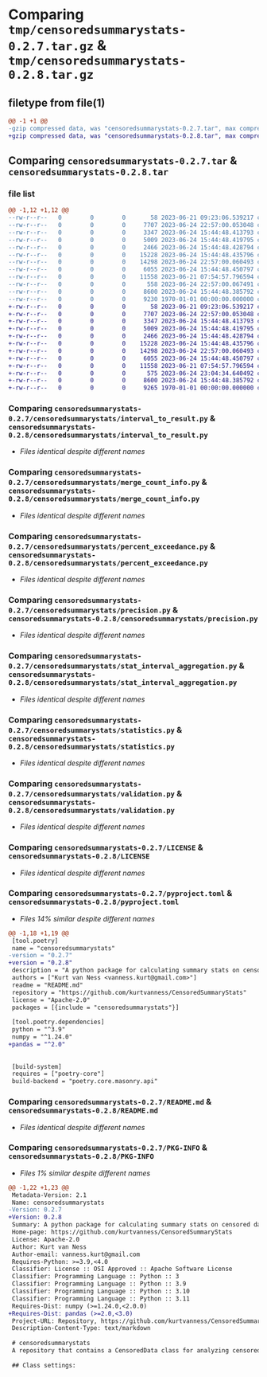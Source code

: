 # Comparing `tmp/censoredsummarystats-0.2.7.tar.gz` & `tmp/censoredsummarystats-0.2.8.tar.gz`

## filetype from file(1)

```diff
@@ -1 +1 @@
-gzip compressed data, was "censoredsummarystats-0.2.7.tar", max compression
+gzip compressed data, was "censoredsummarystats-0.2.8.tar", max compression
```

## Comparing `censoredsummarystats-0.2.7.tar` & `censoredsummarystats-0.2.8.tar`

### file list

```diff
@@ -1,12 +1,12 @@
--rw-r--r--   0        0        0       58 2023-06-21 09:23:06.539217 censoredsummarystats-0.2.7/censoredsummarystats/__init__.py
--rw-r--r--   0        0        0     7707 2023-06-24 22:57:00.053048 censoredsummarystats-0.2.7/censoredsummarystats/interval_to_result.py
--rw-r--r--   0        0        0     3347 2023-06-24 15:44:48.413793 censoredsummarystats-0.2.7/censoredsummarystats/merge_count_info.py
--rw-r--r--   0        0        0     5009 2023-06-24 15:44:48.419795 censoredsummarystats-0.2.7/censoredsummarystats/percent_exceedance.py
--rw-r--r--   0        0        0     2466 2023-06-24 15:44:48.428794 censoredsummarystats-0.2.7/censoredsummarystats/precision.py
--rw-r--r--   0        0        0    15228 2023-06-24 15:44:48.435796 censoredsummarystats-0.2.7/censoredsummarystats/stat_interval_aggregation.py
--rw-r--r--   0        0        0    14298 2023-06-24 22:57:00.060493 censoredsummarystats-0.2.7/censoredsummarystats/statistics.py
--rw-r--r--   0        0        0     6055 2023-06-24 15:44:48.450797 censoredsummarystats-0.2.7/censoredsummarystats/validation.py
--rw-r--r--   0        0        0    11558 2023-06-21 07:54:57.796594 censoredsummarystats-0.2.7/LICENSE
--rw-r--r--   0        0        0      558 2023-06-24 22:57:00.067491 censoredsummarystats-0.2.7/pyproject.toml
--rw-r--r--   0        0        0     8600 2023-06-24 15:44:48.385792 censoredsummarystats-0.2.7/README.md
--rw-r--r--   0        0        0     9230 1970-01-01 00:00:00.000000 censoredsummarystats-0.2.7/PKG-INFO
+-rw-r--r--   0        0        0       58 2023-06-21 09:23:06.539217 censoredsummarystats-0.2.8/censoredsummarystats/__init__.py
+-rw-r--r--   0        0        0     7707 2023-06-24 22:57:00.053048 censoredsummarystats-0.2.8/censoredsummarystats/interval_to_result.py
+-rw-r--r--   0        0        0     3347 2023-06-24 15:44:48.413793 censoredsummarystats-0.2.8/censoredsummarystats/merge_count_info.py
+-rw-r--r--   0        0        0     5009 2023-06-24 15:44:48.419795 censoredsummarystats-0.2.8/censoredsummarystats/percent_exceedance.py
+-rw-r--r--   0        0        0     2466 2023-06-24 15:44:48.428794 censoredsummarystats-0.2.8/censoredsummarystats/precision.py
+-rw-r--r--   0        0        0    15228 2023-06-24 15:44:48.435796 censoredsummarystats-0.2.8/censoredsummarystats/stat_interval_aggregation.py
+-rw-r--r--   0        0        0    14298 2023-06-24 22:57:00.060493 censoredsummarystats-0.2.8/censoredsummarystats/statistics.py
+-rw-r--r--   0        0        0     6055 2023-06-24 15:44:48.450797 censoredsummarystats-0.2.8/censoredsummarystats/validation.py
+-rw-r--r--   0        0        0    11558 2023-06-21 07:54:57.796594 censoredsummarystats-0.2.8/LICENSE
+-rw-r--r--   0        0        0      575 2023-06-24 23:04:34.640492 censoredsummarystats-0.2.8/pyproject.toml
+-rw-r--r--   0        0        0     8600 2023-06-24 15:44:48.385792 censoredsummarystats-0.2.8/README.md
+-rw-r--r--   0        0        0     9265 1970-01-01 00:00:00.000000 censoredsummarystats-0.2.8/PKG-INFO
```

### Comparing `censoredsummarystats-0.2.7/censoredsummarystats/interval_to_result.py` & `censoredsummarystats-0.2.8/censoredsummarystats/interval_to_result.py`

 * *Files identical despite different names*

### Comparing `censoredsummarystats-0.2.7/censoredsummarystats/merge_count_info.py` & `censoredsummarystats-0.2.8/censoredsummarystats/merge_count_info.py`

 * *Files identical despite different names*

### Comparing `censoredsummarystats-0.2.7/censoredsummarystats/percent_exceedance.py` & `censoredsummarystats-0.2.8/censoredsummarystats/percent_exceedance.py`

 * *Files identical despite different names*

### Comparing `censoredsummarystats-0.2.7/censoredsummarystats/precision.py` & `censoredsummarystats-0.2.8/censoredsummarystats/precision.py`

 * *Files identical despite different names*

### Comparing `censoredsummarystats-0.2.7/censoredsummarystats/stat_interval_aggregation.py` & `censoredsummarystats-0.2.8/censoredsummarystats/stat_interval_aggregation.py`

 * *Files identical despite different names*

### Comparing `censoredsummarystats-0.2.7/censoredsummarystats/statistics.py` & `censoredsummarystats-0.2.8/censoredsummarystats/statistics.py`

 * *Files identical despite different names*

### Comparing `censoredsummarystats-0.2.7/censoredsummarystats/validation.py` & `censoredsummarystats-0.2.8/censoredsummarystats/validation.py`

 * *Files identical despite different names*

### Comparing `censoredsummarystats-0.2.7/LICENSE` & `censoredsummarystats-0.2.8/LICENSE`

 * *Files identical despite different names*

### Comparing `censoredsummarystats-0.2.7/pyproject.toml` & `censoredsummarystats-0.2.8/pyproject.toml`

 * *Files 14% similar despite different names*

```diff
@@ -1,18 +1,19 @@
 [tool.poetry]
 name = "censoredsummarystats"
-version = "0.2.7"
+version = "0.2.8"
 description = "A python package for calculating summary stats on censored data (data that contains < and > symbols)."
 authors = ["Kurt van Ness <vanness.kurt@gmail.com>"]
 readme = "README.md"
 repository = "https://github.com/kurtvanness/CensoredSummaryStats"
 license = "Apache-2.0"
 packages = [{include = "censoredsummarystats"}]
 
 [tool.poetry.dependencies]
 python = "^3.9"
 numpy = "^1.24.0"
+pandas = "^2.0"
 
 
 [build-system]
 requires = ["poetry-core"]
 build-backend = "poetry.core.masonry.api"
```

### Comparing `censoredsummarystats-0.2.7/README.md` & `censoredsummarystats-0.2.8/README.md`

 * *Files identical despite different names*

### Comparing `censoredsummarystats-0.2.7/PKG-INFO` & `censoredsummarystats-0.2.8/PKG-INFO`

 * *Files 1% similar despite different names*

```diff
@@ -1,22 +1,23 @@
 Metadata-Version: 2.1
 Name: censoredsummarystats
-Version: 0.2.7
+Version: 0.2.8
 Summary: A python package for calculating summary stats on censored data (data that contains < and > symbols).
 Home-page: https://github.com/kurtvanness/CensoredSummaryStats
 License: Apache-2.0
 Author: Kurt van Ness
 Author-email: vanness.kurt@gmail.com
 Requires-Python: >=3.9,<4.0
 Classifier: License :: OSI Approved :: Apache Software License
 Classifier: Programming Language :: Python :: 3
 Classifier: Programming Language :: Python :: 3.9
 Classifier: Programming Language :: Python :: 3.10
 Classifier: Programming Language :: Python :: 3.11
 Requires-Dist: numpy (>=1.24.0,<2.0.0)
+Requires-Dist: pandas (>=2.0,<3.0)
 Project-URL: Repository, https://github.com/kurtvanness/CensoredSummaryStats
 Description-Content-Type: text/markdown
 
 # censoredsummarystats
 A repository that contains a CensoredData class for analyzing censored data for basic stats.
 
 ## Class settings:
```

